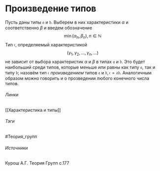 # Произведение типов
Пусть даны типы $\mathfrak{a}$ и $\mathfrak{b}$. Выберем в них характеристики $\alpha$ и соответственно $\beta$ и введем обозначение 
$$
\min(\alpha_{n},\beta_{n}),n\in\mathbb{N}
$$
Тип $\mathfrak{c}$, определяемый характеристикой
$$
(\gamma_{1},\gamma_{2},\dots,\gamma_{n},\dots)
$$
не зависит от выбора характеристик $\alpha$ и $\beta$ в типах $\mathfrak{a}$ и $\mathfrak{b}$. Это будет наибольший среди типов, которые меньше или равны как типу $\mathfrak{a}$, так и типу $\mathfrak{b}$; назовём тип $\mathfrak{c}$ *произведением* типов $\mathfrak{a}$ и $\mathfrak{b},\mathfrak{c}=\mathfrak{a}\mathfrak{b}$.
Аналогичным образом можно говорить и о прозведении любого конечного числа типов.
###### Линки
 [[Характеристика и типы]]
###### Тэги
 #Теория_групп 
###### Источники
 Курош А.Г. Теория Групп с.177